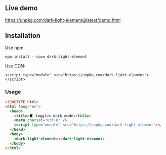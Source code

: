 ## Live demo

https://unpkg.com/dark-light-element@latest/demo.html

## Installation


Use npm:
```
npm install --save dark-light-element
```

Use CDN:
```
<script type="module" src="https://unpkg.com/dark-light-element"></script>
```

### Usage
```html
<!DOCTYPE html>
<html lang="en">
  <head>
    <title>🌒 toggles dark mode</title>
    <meta charset="utf-8" />
    <script type="module" src="https://unpkg.com/dark-light-element"></script>
  </head>
  <body>
    <dark-light-element></dark-light-element>
  </body>
</html>
```
